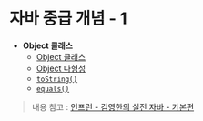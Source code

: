 # 자바 중급 개념 - 1

- **Object 클래스**
  - [Object 클래스]()
  - [Object 다형성]()
  - [`toString()`]()
  - [`equals()`]()

> 내용 참고 : [인프런 - 김영한의 실전 자바 - 기본편](https://www.inflearn.com/course/%EA%B9%80%EC%98%81%ED%95%9C%EC%9D%98-%EC%8B%A4%EC%A0%84-%EC%9E%90%EB%B0%94-%EA%B8%B0%EB%B3%B8%ED%8E%B8/dashboard)